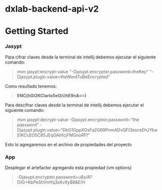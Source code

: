 # dxlab-backend-api-v2

# Getting Started

### Jasypt
Para cifrar claves desde la terminal de intellij debemos ejecutar el siguiente comando:
> mvn jasypt:encrypt-value "-Djasypt.encryptor.password=theKey" "-Djasypt.plugin.value=theWordToBeEncrypted"

Como resultado tenemos:
> **ENC(hGI2KCIarlo5eO/i/hE9nA==)**

Para descifrar claves desde la terminal de intellij debemos ejecutar el siguiente comando:
> mvn jasypt:decrypt-value -Djasypt.encryptor.password="the password" -Djasypt.plugin.value="DbG1GppXOsFa2G69PnmADvQFI3esceEhJYbaEIKCcEO5C85JEqGAhfcjFMGnoRFf"


Esto lo agregaremos en el archivo de propiedades del proyecto

### App
Desplegar el artefactor agregando esta propiedad (vm options)
> -Djasypt.encryptor.password=u8x/A?D(G+KbPeShVmYq3s6v9y$B&E)H
